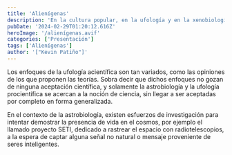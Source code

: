 ```yaml
---
title: 'Alienígenas'
description: 'En la cultura popular, en la ufología y en la xenobiología, se denomina extraterrestre a todo ser vivo originario de cualquier sitio ajeno a la Tierra.​ La mayor parte de las personas solo tiene en cuenta esta definición al referirse a los seres provenientes del espacio exterior. Por lo general, la vida extraterrestre inteligente se asocia al fenómeno de los objetos voladores no identificados, comúnmente llamado platillos voladores.'
pubDate: '2024-02-29T01:20:12.616Z'
heroImage: '/alienígenas.avif'
categories: ['Presentación']
tags: ['Alienígenas']
author: '["Kevin Patiño"]'
---
```


Los enfoques de la ufología acientífica son tan variados, como las opiniones de los que proponen las teorías. Sobra decir que dichos enfoques no gozan de ninguna aceptación científica, y solamente la astrobiología y la ufología procientífica se acercan a la noción de ciencia, sin llegar a ser aceptadas por completo en forma generalizada.

En el contexto de la astrobiología, existen esfuerzos de investigación para intentar demostrar la presencia de vida en el cosmos, por ejemplo el llamado proyecto SETI, dedicado a rastrear el espacio con radiotelescopios, a la espera de captar alguna señal no natural o mensaje proveniente de seres inteligentes.
